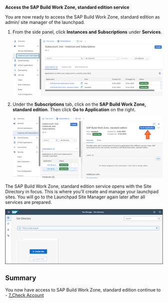 **Access the SAP Build Work Zone, standard edition service**

You are now ready to access the SAP Build Work Zone, standard edition as admin/ site manager of the launchpad.


1. From the side panel, click **Instances and Subscriptions** under **Services**.
  
     ![](https://github.com/SAP-samples/teched2023-XP162/blob/main/Exercises/Images/cllickinstances.png)

2. Under the <strong>Subscriptions</strong> tab, click on the <strong> SAP Build Work Zone, standard edition</strong>. Then click <strong>Go to Application</strong> on the right.</p>
  
     ![](https://github.com/SAP-samples/teched2023-XP162/blob/main/Exercises/Images/gotoworkzone.png)

The SAP Build Work Zone, standard edition service opens with the Site Directory in focus. This is where you'll create and manage your launchpad sites. You will go to the Launchpad Site Manager again later after all services are prepared.

![](https://github.com/SAP-samples/teched2023-XP162/blob/main/Exercises/Images/Open_site_directory.png)


## Summary

You now have access to SAP Build Work Zone, standard edition continue to - [7_Check Account](https://github.com/SAP-samples/teched2023-XP162/blob/main/Exercises/2_Setup/7_Check%20Account.md)

